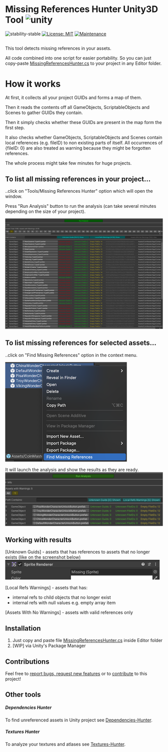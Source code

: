 # Missing References Hunter Unity3D Tool ![unity](https://img.shields.io/badge/Unity-100000?style=for-the-badge&logo=unity&logoColor=white)

![stability-stable](https://img.shields.io/badge/stability-stable-green.svg)
[![License: MIT](https://img.shields.io/badge/License-MIT-yellow.svg)](https://opensource.org/licenses/MIT)
[![Maintenance](https://img.shields.io/badge/Maintained%3F-yes-green.svg)](https://GitHub.com/Naereen/StrapDown.js/graphs/commit-activity)

##
This tool detects missing references in your assets.

All code combined into one script for easier portability.
So you can just copy-paste [MissingReferencesHunter.cs](./Packages/MissingRefsHunter/Editor/MissingReferencesHunter.cs) to your project in any Editor folder.

# How it works

At first, it collects all your project GUIDs and forms a map of them.

Then it reads the contents off all GameObjects, ScriptableObjects and Scenes to gather GUIDs they contain.

Then it simply checks whether these GUIDs are present in the map form the first step.

It also checks whether GameObjects, ScriptableObjects and Scenes contain local references (e.g. fileID) to non existing parts of itself.
All occurrences of {fileID: 0} are also treated as warning because they might be forgotten references.

The whole process might take few minutes for huge projects.

## To list all missing references in your project...
..click on "Tools/Missing References Hunter" option which will open the window. 

Press "Run Analysis" button to run the analysis (can take several minutes depending on the size of your project).

![plot](./Screenshots/main_window.png)

## To list missing references for selected assets...
..click on "Find Missing References" option in the context menu.

![plot](./Screenshots/selected_menu.png)

It will launch the analysis and show the results as they are ready.
![plot](./Screenshots/selected_result.png)

## Working with results

[Unknown Guids] - assets that has references to assets that no longer exists (like on the screenshot below)
![plot](./Screenshots/missing_reference_example.png)

[Local Refs Warnings] - assets that has:
* internal refs to child objects that no longer exist
* internal refs with null values e.g. empty array item

[Assets With No Warnings] - assets with valid references only

## Installation

 1. Just copy and paste file [MissingReferencesHunter.cs](./Packages/MissingRefsHunter/Editor/MissingReferencesHunter.cs) inside Editor folder
 2. [WIP] via Unity's Package Manager 

## Contributions

Feel free to [report bugs, request new features](https://github.com/AlexeyPerov/Unity-MissingReferences-Hunter/issues) 
or to [contribute](https://github.com/AlexeyPerov/Unity-MissingReferences-Hunter/pulls) to this project!

## Other tools

##### Dependencies Hunter

To find unreferenced assets in Unity project see [Dependencies-Hunter](https://github.com/AlexeyPerov/Unity-Dependencies-Hunter).

##### Textures Hunter

To analyze your textures and atlases see [Textures-Hunter](https://github.com/AlexeyPerov/Unity-Textures-Hunter).

 